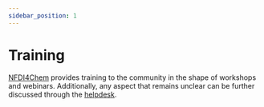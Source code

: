 ```yaml
---
sidebar_position: 1
---
```

# Training

[NFDI4Chem](https://www.nfdi4chem.de/) provides training to the community in the shape of workshops and webinars. Additionally, any aspect that remains unclear can be further discussed through the [helpdesk](helpdesk@nfdi4chem.de).